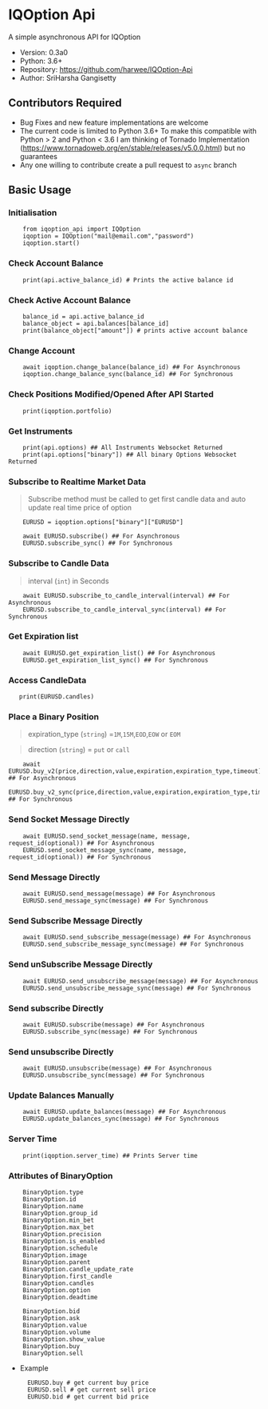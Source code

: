 

# IQOption Api

A simple asynchronous API for IQOption

* Version: 0.3a0
* Python: 3.6+
* Repository: https://github.com/harwee/IQOption-Api
* Author: SriHarsha Gangisetty

## Contributors Required

* Bug Fixes and new feature implementations are welcome
* The current code is limited to Python 3.6+ To make this compatible with Python > 2 and Python < 3.6 I am thinking of Tornado Implementation (https://www.tornadoweb.org/en/stable/releases/v5.0.0.html) but no guarantees
* Any one willing to contribute create a pull request to `async`  branch

## Basic Usage

### Initialisation
        from iqoption_api import IQOption
        iqoption = IQOption("mail@email.com","password")
        iqoption.start()

### Check Account Balance 

        print(api.active_balance_id) # Prints the active balance id

### Check Active Account Balance
        balance_id = api.active_balance_id
        balance_object = api.balances[balance_id]
        print(balance_object["amount"]) # prints active account balance

### Change Account

        await iqoption.change_balance(balance_id) ## For Asynchronous
        iqoption.change_balance_sync(balance_id) ## For Synchronous


### Check Positions Modified/Opened After API Started
        print(iqoption.portfolio)  


### Get Instruments
        print(api.options) ## All Instruments Websocket Returned
        print(api.options["binary"]) ## All binary Options Websocket Returned

### Subscribe to Realtime Market Data

>   Subscribe method must be called to get first candle data and auto update real time price of option 
> 
        EURUSD = iqoption.options["binary"]["EURUSD"]

        await EURUSD.subscribe() ## For Asynchronous
        EURUSD.subscribe_sync() ## For Synchronous

### Subscribe to Candle Data
> interval (`int`) in Seconds


        await EURUSD.subscribe_to_candle_interval(interval) ## For Asynchronous
        EURUSD.subscribe_to_candle_interval_sync(interval) ## For Synchronous

### Get Expiration list

        await EURUSD.get_expiration_list() ## For Asynchronous
        EURUSD.get_expiration_list_sync() ## For Synchronous

### Access CandleData
       print(EURUSD.candles)

### Place a Binary Position



> expiration_type (`string`) =`1M`,`15M`,`EOD`,`EOW` or `EOM` 

> direction (`string`) = `put` or `call`

        await EURUSD.buy_v2(price,direction,value,expiration,expiration_type,timeout) ## For Asynchronous
        EURUSD.buy_v2_sync(price,direction,value,expiration,expiration_type,timeout) ## For Synchronous

### Send Socket Message Directly

        await EURUSD.send_socket_message(name, message, request_id(optional)) ## For Asynchronous
        EURUSD.send_socket_message_sync(name, message, request_id(optional)) ## For Synchronous

### Send Message Directly

        await EURUSD.send_message(message) ## For Asynchronous
        EURUSD.send_message_sync(message) ## For Synchronous

### Send Subscribe Message Directly

        await EURUSD.send_subscribe_message(message) ## For Asynchronous
        EURUSD.send_subscribe_message_sync(message) ## For Synchronous

### Send unSubscribe Message Directly

        await EURUSD.send_unsubscribe_message(message) ## For Asynchronous
        EURUSD.send_unsubscribe_message_sync(message) ## For Synchronous

### Send subscribe Directly

        await EURUSD.subscribe(message) ## For Asynchronous
        EURUSD.subscribe_sync(message) ## For Synchronous

### Send unsubscribe Directly

        await EURUSD.unsubscribe(message) ## For Asynchronous
        EURUSD.unsubscribe_sync(message) ## For Synchronous

### Update Balances Manually

        await EURUSD.update_balances(message) ## For Asynchronous
        EURUSD.update_balances_sync(message) ## For Synchronous

### Server Time

        print(iqoption.server_time) ## Prints Server time


### Attributes of BinaryOption 

        BinaryOption.type 
        BinaryOption.id 
        BinaryOption.name
        BinaryOption.group_id
        BinaryOption.min_bet
        BinaryOption.max_bet
        BinaryOption.precision
        BinaryOption.is_enabled
        BinaryOption.schedule
        BinaryOption.image
        BinaryOption.parent
        BinaryOption.candle_update_rate
        BinaryOption.first_candle
        BinaryOption.candles
        BinaryOption.option
        BinaryOption.deadtime

        BinaryOption.bid
        BinaryOption.ask
        BinaryOption.value
        BinaryOption.volume
        BinaryOption.show_value
        BinaryOption.buy
        BinaryOption.sell


* Example
        
        EURUSD.buy # get current buy price
        EURUSD.sell # get current sell price
        EURUSD.bid # get current bid price
